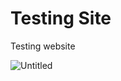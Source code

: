 # Testing Site

Testing website

![Untitled](Testing%20Site%2088273b1b7f9249bc9a0d610ae4f223e2/Untitled.png)
